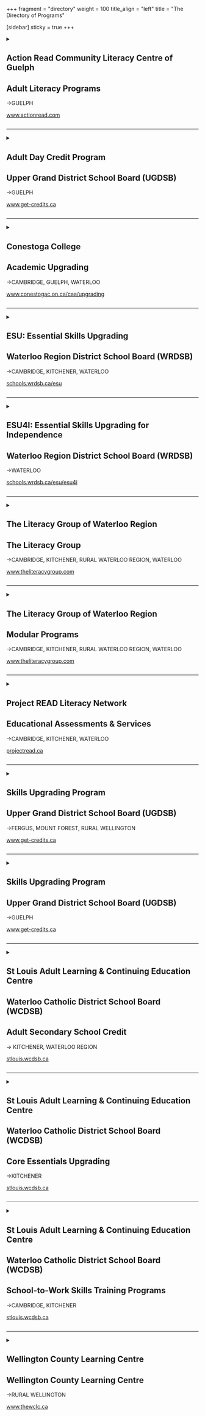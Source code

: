 +++
fragment = "directory"
weight = 100
title_align = "left"
title = "The Directory of Programs"

[sidebar]
  sticky = true
+++


<details>  
<summary>  
  
## Action Read Community Literacy Centre of Guelph  
## Adult Literacy Programs  
→GUELPH  
  
www.actionread.com  
  
</summary>  
  
#### What:  
A wide range of free adult learning programs for employment, independence, and education and training:   
- 1 to 1 tutoring and small groups to improve reading, writing, spelling, and basic math  
- Preparation for high school equivalency  
- Pre-employment skills preparation to help get and keep jobs. Programs include cash register training, food handlers certification, receptionist training, janitorial training, RentSmart, working in retail, communications training & others  
- Northstar Digital Literacy certification and advanced Microsoft computer courses  
- Learning assessment, training plan development, short term groups and workshops  
- Mobile computer lab to provide computer training offsite  
- Information and referral to other programs and services  
- Assist adults with learning disabilities  
- Wheelchair accessible  
- Childcare and transportation subsidy available  
#### Who:  
Adults (19+ years)  
#### When:  
- Mondays at 9:30am‒8:30pm  
- Tuesdays at 9:30am‒4:30pm  
- Wednesdays at 9:30am‒4:30pm, 5:30pm‒8:30pm  
- Thursdays at 9:30am‒4:30pm  
- Fridays at 9:30am‒1:30pm  
#### Where:  
**Guelph**—8 Cork Street East, N1H 2W8  
  
We also offer remote 1 to 1 tutoring via Zoom  
#### Ask For:  
Joanne Morant, Adult Program  
(519) 836-2759 (office)
or (519) 731-7829 (work cell)  
artutor@on.aibn.com
or actionread@gmail.com   
  
</details>  
  
* * * * *  
  
<details>  
<summary>  
  
## Adult Day Credit Program  
## Upper Grand District School Board (UGDSB)  
→GUELPH  
  
www.get-credits.ca  
  
</summary>  
  
#### What:  
- Grade 11 and 12, Senior Credit Courses in English, Mathematics, Chemistry and Biology at the workplace, college and university levels  
- Courses are offered on a rotational basis following a 6 week schedule  
#### Who:  
Adults (18+ years) who are not currently registered in a high school  
  
English as a Second Language Learners with speaking, listening, reading and writing skills at a CLB 7  
#### When:  
Monday ‒ Friday at 9:00am‒12:00pm (September ‒ June)  
  
6 week sessions with mandatory attendance  
#### Where:  
**Guelph—Wellington Centre for Continuing Education**  
1428 Gordon Street  
#### Ask For:  
Student Services  
(519) 836-7280 ext. 627  
  
</details>  
  
* * * * *  
  
<details>  
<summary>  
  
## Conestoga College  
## Academic Upgrading  
→CAMBRIDGE, GUELPH, WATERLOO  
  
www.conestogac.on.ca/caa/upgrading  
  
</summary>  
  
#### What:  
- Tuition free courses in Math, English, Biology, Chemistry, Computers  
- Targeted academic preparation up to grade 12 equivalency for admission into college post secondary programs including apprenticeship training  
- Developing Essential Skills for the workplace  
- Preparation for high school equivalency  
- Childcare, transportation, and internet subsidy for eligible learners  
- Continuous intake, self-paced learning, self-directed with teacher support  
#### Who:  
Adults (19+ years) with or without a grade 12 diploma (age exceptions may apply)  
  
Students must have a Canadian Language Benchmark level 6 on all areas (documentation required)  
#### When:  
All classes are being delivered online with in person support for select courses. Please connect with our intake team for more details at upgrading@conestogac.on.ca  
  
**Self-directed study:** Work at your own pace through the materials with an Instructor available in class to support you. Students can start anytime as part of our continuous intake.  
  
**Teacher-led options:** An Instructor teaches the class with all students starting and ending at the same time. Teacher-led classes are 15 weeks in length and students must attend all classes.  
#### Where:  
**Cambridge**—150 Main Street, Suite 402  
  
**Guelph**—460 Speedvale Avenue West  
  
**Waterloo**—108 University Avenue East  
#### Ask For:  
Information on Academic Upgrading ACE or Preparatory Programs  
upgrading@conestogac.on.ca  
or www.conestogac.on.ca/caa/upgrading/  
  
</details>  
  
* * * * *  
  
<details>  
<summary>  
  
## ESU: Essential Skills Upgrading  
## Waterloo Region District School Board (WRDSB)  
→CAMBRIDGE, KITCHENER, WATERLOO  
  
[schools.wrdsb.ca/esu](https://schools.wrdsb.ca/esu/)  
  
</summary>  
  
#### What:  
- Free upgrading program for adults living in the Region of Waterloo  
- Upgrading is provided in reading, writing and math to prepare for work or career advancement, high school equivalency or college  
- The program is offered in a small group or class setting, by distance learning or in a combination of both to suit your timetable  
- The learning plan is customized for your learning goals  
- Learn at your own speed in a respectful adult environment  
#### Who:  
Adults (19+ years)  
  
If English is not your first language, you must have a CLB Level 6 for Speaking and Listening and CLB Level 5 for Reading and Writing  
#### When:  
Continuous intake from September to June  
Monday ‒ Thursday at 9:00am‒12:00pm  
Monday ‒ Thursday at 12:30pm‒3:30pm  
Tuesday and Thursday at 6:00pm‒8:30pm  
#### Where:  
##### Morning and Afternoon Classes:  
**Cambridge**—60 McDonald Avenue  
**Waterloo**—151 Weber Street South
(South of Union Street)  
  
##### Evening Classes:  
**Kitchener** —72 Wilson Avenue
Kingsdale Community Centre  
#### Ask For:  
Barb Williacy—Coordinator  
(519) 885-4356 ext. 5224   
  
</details>  
  
* * * * *  
  
<details>  
<summary>  
  
## ESU4I: Essential Skills Upgrading for Independence  
## Waterloo Region District School Board (WRDSB)  
→WATERLOO  
  
[schools.wrdsb.ca/esu/esu4i](https://schools.wrdsb.ca/esu/esu4i)  
  
</summary>  
  
#### What:  
We offer a free learning program for adults with developmental disabilities. The program is in a small group or class setting and can be customized for individual needs. ESU4I focuses on development in reading, writing, math, or computer skills to prepare for further training, employment or independence.  
#### Who:  
Adults (19+ years)  
#### When:  
Friday at 9:00am‒11:00am  
#### Where:  
**Waterloo**—151 Weber Street South
(South of Union Street)  
#### Ask For:  
Barb Williacy—(519) 885-4356 ext. 5224  
Contact ESU using the online Contact Form   
  
</details>  
  
* * * * *  
  
<details>  
<summary>  
  
## The Literacy Group of Waterloo Region  
## The Literacy Group  
→CAMBRIDGE, KITCHENER, RURAL WATERLOO REGION, WATERLOO  
  
www.theliteracygroup.com  
  
</summary>  
  
#### What:  
Learner centred 1 to 1 tutoring & small group instruction in reading, writing, math, computers & workplace essential skills.  
  
Programs provided online and in person. Contact us for more information.  
#### Who:  
Adults (17+ years)  
#### When:  
**Cambridge**  
Monday ‒ Thursday at 9:00am‒9:00pm  
Friday at 9:00am‒4:00pm  
  
**Kitchener**  
Monday ‒ Thursday at 9:00am‒9:00pm  
Friday at 9:00am‒4:00pm  
  
**Rural Sites:** Phone for times  
#### Where:  
**Cambridge**—40 Ainslie Street South  
  
**Kitchener**—300 Victoria Street North, Unit 8  
  
Contact us for full site information  
#### Ask For:  
Any staff member will be able to assist.  
(519) 743-6090  
or info@tlgwr.ca  
Twitter—@TLGwr  
Facebook—@theliteracygroup1  
Instagram—@tlgwr  
  
</details>  
  
* * * * *  
  
<details>  
<summary>  
  
## The Literacy Group of Waterloo Region  
## Modular Programs  
→CAMBRIDGE, KITCHENER, RURAL WATERLOO REGION, WATERLOO  
  
www.theliteracygroup.com  
  
</summary>  
  
#### What:  
The Literacy Group provides small group, customized modular-based training for clients looking for short-term skills and literacy upgrading. Training topics range from Workplace Soft Skills, Customer Service and POS Cashier Training, Basic Computer Training, Grammar, Writing and more. Contact us for more details or visit our website to find out about our current programs and training opportunities.  
Programs provided online and in person. Contact us for more information.  
#### Who:  
Adults (17+ years)  
#### When:  
**Cambridge**  
Monday ‒ Thursday at 9:00am‒9:00pm  
Friday at 9:00am‒4:00pm  
  
**Kitchener**  
Monday ‒ Thursday at 9:00am‒9:00pm  
Friday at 9:00am‒4:00pm  
  
**Rural Sites:** Phone for times  
#### Where:  
**Cambridge**—40 Ainslie Street South  
  
**Kitchener**—300 Victoria Street North, Unit 8  
  
Contact us for full site information  
#### Ask For:  
Laurie Mazur—Modular Program Coordinator  
laurie@theliteracygroup.com  
(519) 743-6090 ext. 325  
Twitter—@TLGwr  
Facebook—@theliteracygroup1  
Instagram—@tlgwr  
  
</details>  
  
* * * * *  
  
<details>  
<summary>  
  
## Project READ Literacy Network  
## Educational Assessments & Services  
→CAMBRIDGE, KITCHENER, WATERLOO  
  
[projectread.ca](https://projectread.ca/)  
  
</summary>  
  
#### What:  
##### Educational Assessments
- Assessments of Literacy and Skills for Success for employment, apprenticeship or college  
- Referral into upgrading programs based on personal needs and goals  
- Free for adults on Ontario Works in Waterloo Region  
- Sliding scale of fees for other individuals  
  
##### Help for Businesses & Non-Profits  
- Clear Writing services  
- Bridges out of Poverty training  
- Soft Skills Solutions certification training  
- All business & non-profit services  
are available for a fee. Contact us for an estimate.  
#### Who:  
Adults (18+ years)  
#### When:  
Assessments by appointment  
  
Business or Non-Profit services upon request  
#### Where:
- **Cambridge**, **Kitchener** and **Waterloo**  
- Assessments available in person or online  
- Employment Resource Centres, LBS sites, or Ontario Works offices  
#### Ask For:  
Assessment information, Business or Non-Profit services  
(519) 570-3054  
or info@projectread.ca  
  
</details>  
  
* * * * *  
  
<details>  
<summary>  
  
## Skills Upgrading Program  
## Upper Grand District School Board (UGDSB)  
→FERGUS, MOUNT FOREST, RURAL WELLINGTON  
  
www.get-credits.ca  
  
</summary>  
  
#### What:  
- Skills upgrading in reading, writing, mathematics and digital skills  
- Preparing for high school diploma, college or high school equivalency  
- Improving Essential Skills for employment  
- Individualized learning plans and flexible hours  
#### Who:  
Adults (18+ years) who are not currently registered in a high school.  
  
English as a Second Language Learners with speaking and listening skills at a CLB 6.  
#### When:  
Continuous intake from September ‒ June. Monday ‒ Thursday programming with day and evening times. Call to confirm times.  
#### Where:  
**Fergus—Skyline Community Hub (Centre Wellington Big Brothers and Big Sisters)**  
900 Tower Street South  
  
**Mount Forest—Portable at North Wellington Centre for Continuing Education**  
405B Sligo Road East  
#### Ask For:  
Skills Upgrading Program Manager  
skillsupgradingprogram@ugconed.ca  
(519) 836-7280 ext. 624  
  
</details>  
  
* * * * *  
  
<details>  
<summary>  
  
## Skills Upgrading Program  
## Upper Grand District School Board (UGDSB)  
→GUELPH  
  
www.get-credits.ca  
  
</summary>  
  
#### What:  
- Skills upgrading in reading, writing, mathematics and digital skills  
- Preparing for high school diploma, college or high school equivalency  
- Improving Essential Skills for employment  
- Individualized learning plans and flexible hours  
#### Who:  
Adults (18+ years) who are not currently registered in a high school.  
  
English as a Second Language Learners with speaking and listening skills at a CLB 6  
#### When:  
Continuous intake from September ‒ June. Monday ‒ Friday programming with day and evening times available.   
#### Where:  
**Guelph—Wellington Centre for Continuing Education**  
1428 Gordon Street  
  
**Guelph—Tytler Centre for Continuing Education**  
131 Ontario Street, 3rd Floor  
#### Ask For:  
Skills Upgrading Program Manager  
skillsupgradingprogram@ugconed.ca  
(519) 836-7280 ext. 624  
  
</details>  
 
 * * * * *  
  
<details>  
<summary>  
  
## St Louis Adult Learning & Continuing Education Centre  
## Waterloo Catholic District School Board (WCDSB)  
## Adult Secondary School Credit  
→ KITCHENER, WATERLOO REGION  
  
[stlouis.wcdsb.ca](https://stlouis.wcdsb.ca)  
  
</summary>  
  
#### What:  
- There are 9 ways to earn Secondary School Credits at St. Louis. Up to 60 Secondary school credit courses available for various grade levels  
- Guidance Services is the first step to registering for ANY secondary school credit course for upgrading, post-secondary pre-requisites or completing high school diploma (OSSD)  
- Day class instruction for Grades 10‒12 (Part-time or full-time) offered through in-person, dedicated class times  
- Language Credit classes (Gr. 9-12) offered once per week from Sept to June. Six languages to choose from  
- Prior Learning Assessment & Recognition (PLAR) for mature students to earn secondary school credits based on previous work and life experience. Earn up to 26 credits through meetings and short tests with Guidance  
- Credits@Work—earn co-op credits while working (+20 hour Online or handout component). Every hour worked counts toward each hour needed to complete a secondary school credit. First credit is 90 hours + 20 hours to complete Student Co-op Learning Plan. Each credit afterward is 110 hours  
- Correspondence, online, earn credits on your own schedule (20 lessons total at 2 lessons per week). Free Tutoring available for Correspondence students  
- No fees for Day Classes, Language Credit classes, PLAR, Summer or Credits@Work. Correspondence requires a $60 fee per course. School-to-Work courses and programs have materials fees.  
#### Who:  
- Adults (18+ years)  
- Students (16+ years) not attending school full time. For correspondence and Credit@Work options only, additional fees apply  
#### When:  
##### Guidance Services  
- Complete online Guidance Intake Form to arrange Guidance Services (available online or in-person)  
- September ‒ June  
- Monday ‒ Thursday at 8:30am‒12:30pm and 1:30pm‒4:00pm  
- Closed Friday (by appointment only)  
  
##### Day Class Instruction  
- Kitchener Main Campus only  
- September ‒ June  
- 5 terms a year (7-week terms) starting Sept, Nov, Jan, March and May, plus Summer School class in July only  
- Monday ‒ Friday at 8:45am‒11:45am and/or 12:30pm‒3:30pm  
  
##### Language Credit Class Instruction  
- Kitchener Main Campus & Resurrection Catholic Secondary School  
- September ‒ June  
- Wednesday at 5:30pm‒9:00pm or Saturday at 9:30am‒1:00pm  
  
##### Correspondence / Self-Directed Study  
- Kitchener Main   
- Monday ‒ Thursday (no Fridays)  
- Registration and 1 to 1 tutor booking information may be found on stlouis.wcdsb.ca   
  
##### Prior Learning and Recognition (PLAR)  
- Continuous registration and ongoing programming (see guidance)  
  
##### Credits@Work  
- Continuous registration and ongoing programming (see guidance)  
- Program runs 20 hours online and remainder of time at place of employment  
  
##### Summer School  
- July 2 ‒ 26, 2024  
- Monday ‒ Friday at 8:30am‒3:00pm (online or in-person to be determined)  
  
##### Registration  
- Must complete online Guidance Intake Form (Monday to Thursday) to enroll.  Transcript or credit counselling summary from last high school required.  
- Secondary School Credit Day Class registration generally starts 3 weeks before the start of each term. New term every 2 months.  
- Correspondence, Credits@Work and PLAR registration ongoing during Guidance hours of operation  
- Summer School and Language Credit registration begins in March  
#### Where:  
**St. Louis—Kitchener Main Campus**  
80 Young Street (behind Kitchener City Hall)  
#### Ask For:  
Email—stlouis@wcdsb.ca  
or complete Guidance Intake Form  
found on website  
  
</details>  
  
* * * * *  
  
<details>  
<summary>  
  
## St Louis Adult Learning & Continuing Education Centre  
## Waterloo Catholic District School Board (WCDSB)  
## Core Essentials Upgrading  
→KITCHENER  
  
[stlouis.wcdsb.ca](https://stlouis.wcdsb.ca)  
  
</summary>  
  
#### What:  
Core Essentials is a FREE literacy and basic skills program, offered in-person, online, or through a supported remote format. CorE provides extra support while pursuing academic goals or Digital literacy skills.   
##### Students who take Core Essentials  
- Prepare for next steps such as: Secondary School Credit courses, employment, or volunteer work  
- Prepare for PLAR (Prior Learning Assessment & Recognition) and School-to-Work Skills Training  
- Discover academic strengths and any potential areas of growth  
- Build confidence in reading, writing, numeracy, digital skills, problem solving, communication, creativity and innovation, collaboration, and study skills   
- Focus on long-term goals and short-term academic goals  
  
##### Core Essentials offers  
- Comfortable in-person and online classroom environments  
- Flexible daytime hours of study  
- Instruction tailored to your goals  
- Certified adult instructors who will guide and prepare you, respect your needs and eagerly help you learn  
- Support through Independent Remote Learning   
- Upgrading to prepare for many credit classes, including English and Math  
#### Who:  
Adults (19+ years)  
#### When:  
##### Core Essentials  
- September ‒ June  
- In-person classes: Monday – Thursday at 8:45am‒11:45am and/or 12:30pm‒3:00pm  
- Online classes: Monday – Thursday at 9:15am‒11:45am and/or 12:45pm‒3:15pm  
- Remote Support available: Tuesday – Friday at 8:45am‒11:45am or 1:00pm‒3:30pm  
  
##### Digital Essentials  
- October ‒ March  
- Program Format – Flexible options – up to 15 hours  
- Support available:  
Remote—Tuesdays and Wednesdays at 4:30pm‒7:30pm  
In Person—Fridays at 8:45am‒11:45am or 1:00pm‒3:30pm  
  
##### PSW Essentials (for students wishing to enrol in St. Louis PSW Program)  
- September ‒ June  
- Supported Remote: Tuesday – Friday at 8:45am‒11:45am or 1:00pm‒3:30pm – up to 2‒3 weeks with dedicated daily learning  
#### Where:  
**St. Louis—Kitchener Main Campus**  
80 Young Street
(behind Kitchener City Hall)  
#### Ask For:  
Core Essentials Program to book an interview with an intake coordinator  
(519) 745-1201 ext. 238  
or email stlouis@wcdsb.ca  
  
</details>  
  
* * * * *  
  
<details>  
<summary>  
  
## St Louis Adult Learning & Continuing Education Centre  
## Waterloo Catholic District School Board (WCDSB)  
## School-to-Work Skills Training Programs  
→CAMBRIDGE, KITCHENER  
  
[stlouis.wcdsb.ca](https://stlouis.wcdsb.ca)  
  
</summary>  
  
#### What:  
- Personal Support Worker Certificate Program (PSW) full-time and part-time programs (Kitchener & Cambridge)  
- Culinary Arts & Hospitality courses or Training Program (Kitchener only)  
- Hairstyling & Barber Training Program (Kitchener only)  
- All programs offer in-class instruction, experiential hands-on learning, secondary school elective credits and have minimum 220-hour co-op / work placements  
- Tuition is paid by Ministry of Education funding, additional materials fees may apply ($75 per Culinary course,  and $1,600/yr for Hairstyling/ Barber Training. Contact PSW office for updates on fees, if applicable).  
- Fees subject to change.  
#### Who:  
All School-to-Work programs
  
Adults (18+ years)  
  
Instructors are Certified Teachers or Registered Nurses (PSW). ALL have a minimum of 5 years industry experience.  
#### When:  
Full-time day, in-class instruction for all programs, class times vary, plus two-month work placement.  
  
##### Culinary Arts  
- New courses offered every 2 months Monday ‒ Friday at 8:45am‒11:45am and / or 12:30pm‒3:30pm  
- September ‒ June  
- No classes in summer  
- Co-op available  
  
##### Hairstyling & Barbering  
- Full-time, Monday ‒ Friday at 8:45am‒3:30pm  
- Start dates in September, November & March
- Co-op placement times vary  
  
##### PSW  
- Full-time Day: Monday ‒ Friday at 8:45am‒3:30pm   
- Part-time Day: Tuesday ‒ Thursday at 8:45am‒3:30pm   
- Part-time Evening: Tuesday ‒ Thursday and one Monday per month, at 4:30pm‒9:30pm  
- Start dates in September, November & March  
- Work placement times vary  
  
##### Registration  
Intake / Registration sessions for Hair & PSW offered throughout the year. See website for details.  
  
Registration for Culinary & Hospitality courses is offered at the same times as Secondary School Credit registration – 5 terms per year. Visit website for upcoming dates and registration processes.  
#### Where:  
##### Culinary, Hair, PSW  
**St. Louis—Kitchener** Main Campus  
80 Young Street (behind Kitchener City Hall)  
  
##### PSW Part-Time Day Program ONLY  
(follows a “Living Classroom” 
learning model)  
**St. Louis—Cambridge Fairview Seniors Community**  
**Cambridge**—515 Langs Drive  
#### Ask For:  
Information about the specific program  
email stlouis@wcdsb.ca or   
Hair/Culinary—(519) 745-1201 ext. 201  
PSW—(519) 745-1201 ext. 288  
  
</details>  
   
* * * * *  
  
<details>  
<summary>  
  
## Wellington County Learning Centre  
## Wellington County Learning Centre  
→RURAL WELLINGTON  
  
www.thewclc.ca  
  
</summary>  
  
#### What:  
- Trades Helper Program  
- Digital Literacy  
- Preparation for high school equivalency – call for interview and assessment  
- Just For Youth after school 1 to 1 tutoring program  
- Literacy and numeracy assessments  
- Math or reading groups for children 6 to 12 years old  
- Let’s Get Real – research and development on education/career options for young adults not in school  
- Safe Food Handling  
- Financial Literacy  
- Smart Serve and Customer Service  
#### Who:  
Adults (19+ years), Youth (16‒22 years), Children (6‒12 years)  
#### When:  
Call the Learning Centre for dates and times of programs  
  
Office Hours:  
Monday ‒ Thursday at 9:00am‒4:30pm Friday at 9:00am‒12:00pm  
#### Where:  
**Arthur**—148 George Street  
Transportation can be arranged for those who require to and from the office in Arthur  
#### Ask For:  
(519) 848-3462 or literacy@thewclc.ca  
  
</details>  
